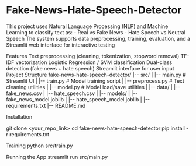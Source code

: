 # Fake-News-Hate-Speech-Detector
This project uses Natural Language Processing (NLP) and Machine Learning to classify text as: - Real vs Fake News - Hate Speech vs Neutral Speech The system supports data preprocessing, training, evaluation, and a Streamlit web interface for interactive testing

Features
Text preprocessing (cleaning, tokenization, stopword removal)
TF-IDF vectorization
Logistic Regression / SVM classification
Dual-class detection (fake news + hate speech)
Streamlit interface for user input
Project Structure
fake-news-hate-speech-detector/
|-- src/
| |-- main.py # Streamlit UI
| |-- train.py # Model training script
| |-- preprocess.py # Text cleaning utilities
| |-- model.py # Model load/save utilities
|
|-- data/
| |-- fake_news.csv
| |-- hate_speech.csv
|
|-- models/
| |-- fake_news_model.joblib
| |-- hate_speech_model.joblib
|
|-- requirements.txt
|-- README.md

Installation

git clone <your_repo_link>
cd fake-news-hate-speech-detector
pip install -r requirements.txt

Training
python src/train.py

Running the App
streamlit run src/main.py
